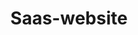 ---
layout: work
title: Saas-website
meta: Description of portfolio peice
next-piece: "/piece-five/"
prev-piece: "/piece-three/"
banner: popcorn-banner.jpg
supertitle: saas.svg
supersub: Movie and TV show streaming site
goal: The goal of my Saas website was to make someone want to buy the services after viewing the site
obstacles: Some obstacles I came across was how to create a unique selling poing that I could advertise on the site. I also needed to look at trends to help me determine the best way to present the call to action.
outcome: In the end I came up with a movie and TV streaming site that allows the customer to watch movies that are still in theatres with the largest plan. I created a night out to the movies theme to present the site differnt than other streaming sites already out there.
images:
  - popcorn-1.jpg
  - popcorn-2.jpg
  - popcorn-3.jpg
tags:
  - sublime.svg
  - ps.svg
  - ai.svg
---